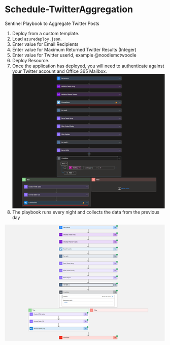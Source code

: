 # Schedule-TwitterAggregation

Sentinel Playbook to Aggregate Twitter Posts

1. Deploy from a custom template.
2. Load `azuredeploy.json`.
3. Enter value for Email Recipients
4. Enter value for Maximum Returned Twitter Results (Integer)
5. Enter value for Twitter userId, example @noodlemctwoodle
6. Deploy Resource.
7. Once the application has deployed, you will need to authenticate against your Twitter account and Office 365 Mailbox.
    ![Authenticate Accounts](authnenticate-accounts.png)
8. The playbook runs every night and collects the data from the previous day

![Playbook](Schedule-TwitterAggregation.png)
